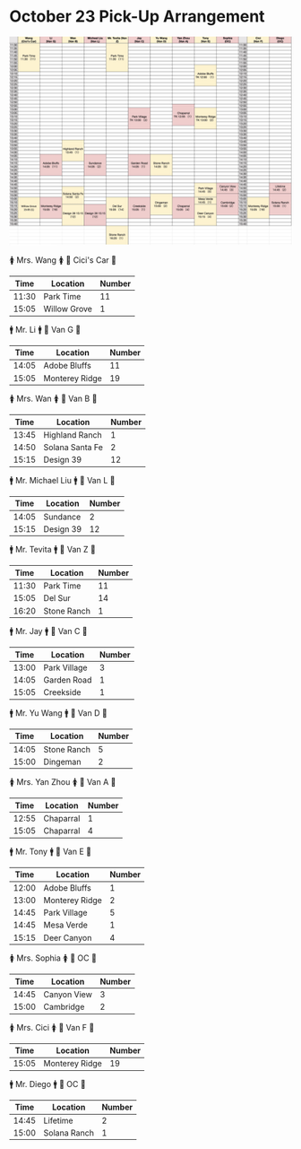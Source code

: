 # October 23 Pick-Up Arrangement

![10_23_pick](10_23_pick.jpg)

🚺 Mrs. Wang 🚺
🔑 Cici's Car 🔑

| Time  | Location  | Number |
| ----- | --------- | ------ |
| 11:30 | Park Time | 11     |
| 15:05 | Willow Grove | 1 |

🚹 Mr. Li 🚹
🔑 Van G 🔑

| Time  | Location  | Number |
| ----- | --------- | ------ |
| 14:05 | Adobe Bluffs | 11   |
| 15:05 | Monterey Ridge | 19  |

🚺 Mrs. Wan 🚺
🔑 Van B 🔑

| Time  | Location  | Number |
| ----- | --------- | ------ |
| 13:45 | Highland Ranch | 1 |
| 14:50 | Solana Santa Fe | 2 |
| 15:15 | Design 39 | 12 |

🚹 Mr. Michael Liu 🚹
🔑 Van L 🔑

| Time  | Location  | Number |
| ----- | --------- | ------ |
| 14:05 | Sundance | 2 |
| 15:15 | Design 39 | 12 |

🚹 Mr. Tevita 🚹
🔑 Van Z 🔑

| Time  | Location  | Number |
| ----- | --------- | ------ |
| 11:30 | Park Time | 11 |
| 15:05 | Del Sur | 14 |
| 16:20 | Stone Ranch | 1 |

🚹 Mr. Jay 🚹
🔑 Van C 🔑 

| Time  | Location  | Number |
| ----- | --------- | ------ |
| 13:00 | Park Village | 3 |
| 14:05 | Garden Road | 1 |
| 15:05 | Creekside | 1 |

🚹 Mr. Yu Wang 🚹
🔑 Van D 🔑 

| Time  | Location  | Number |
| ----- | --------- | ------ | 
| 14:05 | Stone Ranch | 5 |
| 15:00 | Dingeman | 2 | 

🚺 Mrs. Yan Zhou 🚺
🔑 Van A 🔑 

| Time  | Location  | Number |
| ----- | --------- | ------ |
| 12:55 | Chaparral |1|
| 15:05 | Chaparral |4|

🚹 Mr. Tony 🚹
🔑 Van E 🔑 

| Time  | Location  | Number |
| ----- | --------- | ------ |
| 12:00 | Adobe Bluffs |1|
| 13:00 | Monterey Ridge |2|
| 14:45 | Park Village |5|
| 14:45 | Mesa Verde | 1 |
| 15:15 | Deer Canyon |4|

🚺 Mrs. Sophia 🚺
🔑 OC 🔑 

| Time  | Location  | Number |
| ----- | --------- | ------ |
| 14:45 | Canyon View |3|
| 15:00 | Cambridge |2|

🚺 Mrs. Cici 🚺
🔑 Van F 🔑 

| Time  | Location  | Number |
| ----- | --------- | ------ |
| 15:05 | Monterey Ridge |19|

🚹 Mr. Diego 🚹
🔑 OC 🔑 

| Time  | Location  | Number |
| ----- | --------- | ------ |
| 14:45 | Lifetime |2|
| 15:00 | Solana Ranch |1|